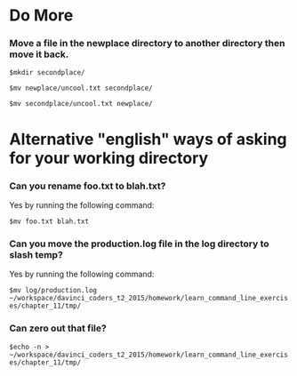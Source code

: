 # Do More

### Move a file in the newplace directory to another directory then move it back.

`$mkdir secondplace/`

`$mv newplace/uncool.txt secondplace/`

`$mv secondplace/uncool.txt newplace/`

# Alternative "english" ways of asking for your working directory

### Can you rename foo.txt to blah.txt?

Yes by running the following command:

`$mv foo.txt blah.txt`

### Can you move the production.log file in the log directory to slash temp?

Yes by running the following command:

`$mv log/production.log ~/workspace/davinci_coders_t2_2015/homework/learn_command_line_exercises/chapter_11/tmp/`


### Can zero out that file?

`$echo -n > ~/workspace/davinci_coders_t2_2015/homework/learn_command_line_exercises/chapter_11/tmp/`
